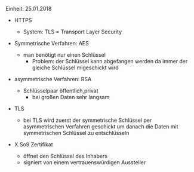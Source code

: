 Einheit: 25.01.2018

- HTTPS 
    - System: TLS = Transport Layer Security 
- Symmetrische Verfahren: AES 
    - man benötigt nur einen Schlüssel 
        - Problem: der Schlüssel kann abgefangen werden da immer der gleiche Schlüssel migeschickt wird

- asymmetrische Verfahren: RSA
    - Schlüsselpaar öffentlich,privat
        - bei großen Daten sehr langsam 

- TLS 
    - bei TLS wird zuerst der symmetrische Schlüssel per asymmetrischen Verfahren geschickt um danach die Daten mit symmetrischen Schlüssel zu entschlüsseln 

- X.So9 Zertifikat 
    - öffnet den Schlüssel des Inhabers 
    - signiert von einem vertrauenswürdigen Aussteller 
    

    